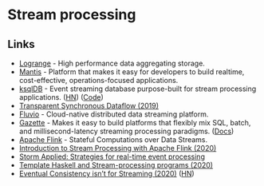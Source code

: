 # Stream processing

## Links

- [Logrange](https://github.com/logrange/logrange) - High performance data aggregating storage.
- [Mantis](https://github.com/Netflix/mantis) - Platform that makes it easy for developers to build realtime, cost-effective, operations-focused applications.
- [ksqlDB](https://ksqldb.io/) - Event streaming database purpose-built for stream processing applications. ([HN](https://news.ycombinator.com/item?id=21589670)) ([Code](https://github.com/confluentinc/ksql))
- [Transparent Synchronous Dataflow (2019)](https://arxiv.org/pdf/1910.09579.pdf)
- [Fluvio](https://github.com/infinyon/fluvio) - Cloud-native distributed data streaming platform.
- [Gazette](https://github.com/gazette/core) - Makes it easy to build platforms that flexibly mix SQL, batch, and millisecond-latency streaming processing paradigms. ([Docs](https://gazette.readthedocs.io/en/latest/))
- [Apache Flink](https://flink.apache.org/) - Stateful Computations over Data Streams.
- [Introduction to Stream Processing with Apache Flink (2020)](https://noti.st/morsapaes/9TGu0S/introduction-to-stream-processing-with-apache-flink)
- [Storm Applied: Strategies for real-time event processing](https://www.amazon.com/Storm-Applied-Strategies-real-time-processing/dp/1617291897)
- [Template Haskell and Stream-processing programs (2020)](https://jmtd.net/log/template_haskell/streamgraph/)
- [Eventual Consistency isn’t for Streaming (2020)](https://materialize.io/eventual-consistency-isnt-for-streaming/) ([HN](https://news.ycombinator.com/item?id=23832149))
